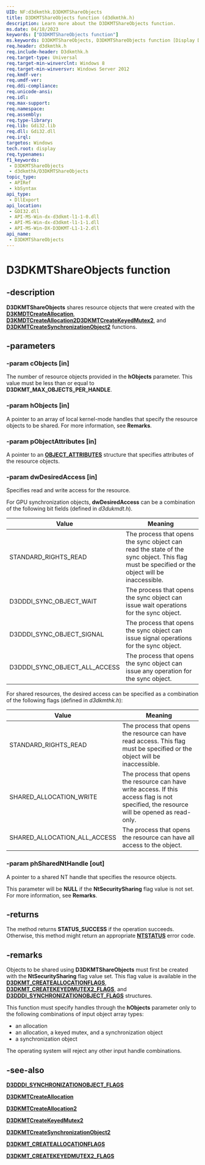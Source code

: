 ```yaml
---
UID: NF:d3dkmthk.D3DKMTShareObjects
title: D3DKMTShareObjects function (d3dkmthk.h)
description: Learn more about the D3DKMTShareObjects function.
ms.date: 04/18/2023
keywords: ["D3DKMTShareObjects function"]
ms.keywords: D3DKMTShareObjects, D3DKMTShareObjects function [Display Devices], d3dkmthk/D3DKMTShareObjects, display.d3dkmtshareobjects
req.header: d3dkmthk.h
req.include-header: D3dkmthk.h
req.target-type: Universal
req.target-min-winverclnt: Windows 8
req.target-min-winversvr: Windows Server 2012
req.kmdf-ver: 
req.umdf-ver: 
req.ddi-compliance: 
req.unicode-ansi: 
req.idl: 
req.max-support: 
req.namespace: 
req.assembly: 
req.type-library: 
req.lib: Gdi32.lib
req.dll: Gdi32.dll
req.irql: 
targetos: Windows
tech.root: display
req.typenames: 
f1_keywords:
 - D3DKMTShareObjects
 - d3dkmthk/D3DKMTShareObjects
topic_type:
 - APIRef
 - kbSyntax
api_type:
 - DllExport
api_location:
 - GDI32.dll
 - API-MS-Win-dx-d3dkmt-l1-1-0.dll
 - API-MS-Win-dx-d3dkmt-l1-1-1.dll
 - API-MS-Win-DX-D3DKMT-L1-1-2.dll
api_name:
 - D3DKMTShareObjects
---
```


# D3DKMTShareObjects function

## -description

**D3DKMTShareObjects** shares resource objects that were created with the [**D3KMDTCreateAllocation**](nf-d3dkmthk-d3dkmtcreateallocation.md),  [**D3KMDTCreateAllocation2**](nf-d3dkmthk-d3dkmtcreateallocation2.md)[**D3DKMTCreateKeyedMutex2**](nf-d3dkmthk-d3dkmtcreatekeyedmutex2.md), and [**D3DKMTCreateSynchronizationObject2**](nf-d3dkmthk-d3dkmtcreatesynchronizationobject2.md) functions.

## -parameters

### -param cObjects [in]

The number of resource objects provided in the **hObjects** parameter. This value must be less than or equal to **D3DKMT_MAX_OBJECTS_PER_HANDLE**.

### -param hObjects [in]

A pointer to an array of local kernel-mode handles that specify the resource objects to be shared. For more information, see **Remarks**.

### -param pObjectAttributes [in]

A pointer to an [**OBJECT_ATTRIBUTES**](/windows/win32/api/ntdef/ns-ntdef-_object_attributes) structure that specifies attributes of the resource objects.

### -param dwDesiredAccess [in]

Specifies read and write access for the resource.

For GPU synchronization objects, **dwDesiredAccess** can be a combination of the following bit fields (defined in *d3dukmdt.h*).

| Value | Meaning |
| ----- | ------- |
| STANDARD_RIGHTS_READ | The process that opens the sync object can read the state of the sync object. This flag must be specified or the object will be inaccessible. |
| D3DDDI_SYNC_OBJECT_WAIT       | The process that opens the sync object can issue wait operations for the sync object. |
| D3DDDI_SYNC_OBJECT_SIGNAL     | The process that opens the sync object can issue signal operations for the sync object. |
| D3DDDI_SYNC_OBJECT_ALL_ACCESS | The process that opens the sync object can issue any operation for the sync object. |

For shared resources, the desired access can be specified as a combination of the following flags (defined in *d3dkmthk.h*):

| Value | Meaning |
| ----- | ------- |
| STANDARD_RIGHTS_READ         | The process that opens the resource can have read access. This flag must be specified or the object will be inaccessible. |
| SHARED_ALLOCATION_WRITE      | The process that opens the resource can have write access. If this access flag is not specified, the resource will be opened as read-only. |
| SHARED_ALLOCATION_ALL_ACCESS | The process that opens the resource can have all access to the object. |

### -param phSharedNtHandle [out]

A pointer to a shared NT handle that specifies the resource objects.

This parameter will be **NULL** if the **NtSecuritySharing** flag value is not set. For more information, see **Remarks**.

## -returns

The method returns **STATUS_SUCCESS** if the operation succeeds. Otherwise, this method might return an appropriate **[NTSTATUS](/windows-hardware/drivers/kernel/ntstatus-values)** error code.

## -remarks

Objects to be shared using  **D3DKMTShareObjects**  must first be created with the **NtSecuritySharing** flag value set. This flag value is available in the [**D3DKMT_CREATEALLOCATIONFLAGS**](ns-d3dkmthk-_d3dkmt_createallocationflags.md), [**D3DKMT_CREATEKEYEDMUTEX2_FLAGS**](ns-d3dkmthk-_d3dkmt_createkeyedmutex2_flags.md), and [**D3DDDI_SYNCHRONIZATIONOBJECT_FLAGS**](../d3dukmdt/ns-d3dukmdt-_d3dddi_synchronizationobject_flags.md) structures.

This function must specify handles through the **hObjects** parameter only to the following combinations of input object array types:

- an allocation
- an allocation, a keyed mutex, and a synchronization object
- a synchronization object

The operating system will reject any other input handle combinations.

## -see-also

[**D3DDDI_SYNCHRONIZATIONOBJECT_FLAGS**](../d3dukmdt/ns-d3dukmdt-_d3dddi_synchronizationobject_flags.md)

[**D3DKMTCreateAllocation**](nf-d3dkmthk-d3dkmtcreateallocation.md)

[**D3DKMTCreateAllocation2**](nf-d3dkmthk-d3dkmtcreateallocation2.md)

[**D3DKMTCreateKeyedMutex2**](nf-d3dkmthk-d3dkmtcreatekeyedmutex2.md)

[**D3DKMTCreateSynchronizationObject2**](nf-d3dkmthk-d3dkmtcreatesynchronizationobject2.md)

[**D3DKMT_CREATEALLOCATIONFLAGS**](ns-d3dkmthk-_d3dkmt_createallocationflags.md)

[**D3DKMT_CREATEKEYEDMUTEX2_FLAGS**](ns-d3dkmthk-_d3dkmt_createkeyedmutex2_flags.md)
